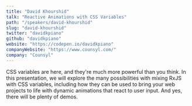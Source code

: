 ```yaml
---
title: "David Khourshid"
talk: "Reactive Animations with CSS Variables"
path: "/speakers/david-khourshid"
slug: "david-khourshid"
twitter: "davidkpiano"
github: "davidkpiano"
website: "https://codepen.io/davidkpiano"
companyWebsite: "https://www.counsyl.com/"
company: "Counsyl"
---
```


<p>CSS variables are here, and they're much more powerful than you think. In this presentation, we will explore the many possibilities with mixing RxJS with CSS variables, including how they can be used to bring your web projects to life with dynamic animations that react to user input. And yes, there will be plenty of demos.</p>
